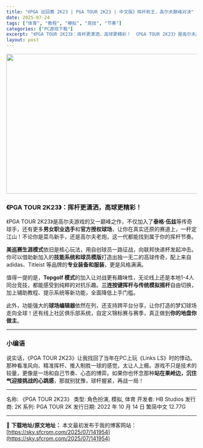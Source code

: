 ```yaml
---
title: "《PGA 巡回赛 2K23 | PGA TOUR 2K23 | 中文版》挥杆称王，高尔夫巅峰对决"
date: 2025-07-24
tags: ["体育", "教程", "模拟", "竞技", "节奏"]
categories: ["PC游戏下载"]
excerpt: "《PGA TOUR 2K23》：挥杆更潇洒，高球更精彩！ 《PGA TOUR 2K23》是高尔夫游戏的又一巅峰之作，不仅加入了泰格·伍兹等传奇球手，还有更多男女职业选手和官方授权球场，让你在真实还原的赛道上，一杆定江山！不论你是菜鸟新手，还是高尔夫老炮，这一代都能找到属于你的挥杆节奏。 美巡赛生涯模&hellip;"
layout: post
---
```


<img class="aligncenter size-full wp-image-141955" src="https://sky.sfcrom.com/wp-content/uploads/2025/07/2025072401201889.webp" alt="" width="660" height="370" />
<h3>《PGA TOUR 2K23》：挥杆更潇洒，高球更精彩！</h3>
《PGA TOUR 2K23》是高尔夫游戏的又一巅峰之作，不仅加入了<strong>泰格·伍兹</strong>等传奇球手，还有更多<strong>男女职业选手</strong>和<strong>官方授权球场</strong>，让你在真实还原的赛道上，一杆定江山！不论你是菜鸟新手，还是高尔夫老炮，这一代都能找到属于你的挥杆节奏。

<strong>美巡赛生涯模式</strong>依旧是核心玩法，用自创球员一路征战，向联邦快递杯发起冲击。你可以借助新加入的<strong>技能系统和球员模版</strong>打造出独一无二的高球传奇，配上来自 adidas、Titleist 等品牌的<strong>专业装备和服装</strong>，更是风格满满。

值得一提的是，<strong>Topgolf 模式</strong>的加入让对战更有趣味性，无论线上还是本地1-4人同台竞技，都能感受到纯粹的对抗乐趣。<strong>三连按键挥杆与传统模拟摇杆</strong>自由切换，加上辅助教程、提示系统等新功能，全面降低上手门槛。

此外，功能强大的<strong>球场编辑器</strong>依然在列，还支持跨平台分享，让你打造的梦幻球场走向全球！还有线上社区俱乐部系统，自定义锦标赛与赛季，真正做到<strong>你的地盘你做主</strong>。

<hr />

<h3>小编语</h3>
说实话，《PGA TOUR 2K23》让我找回了当年在PC上玩《Links LS》时的悸动。那种看准风向、精准挥杆、推入制胜一球的感觉，太让人上瘾。游戏不只是技术的较量，更像是一场和自己节奏、心态的博弈。如果你也怀念那种<strong>站在果岭边，沉住气迎接挑战的心跳感</strong>，那就别犹豫，球杆握紧，再战一局！

<hr />

名称: 《PGA TOUR 2K23》
类型: 角色扮演, 模拟, 体育
开发者: HB Studios
发行商: 2K
系列: PGA TOUR 2K
发行日期: 2022 年 10 月 14 日
繁简中文
12.77G

---
📖 **下载地址/原文地址：** 本文最初发布于我的博客网站：[https://sky.sfcrom.com/2025/07/141954](https://sky.sfcrom.com/2025/07/141954)
